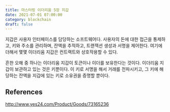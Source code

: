 ```yaml
---
title: 마스터링 이더리움 5장 지갑
date: 2021-07-01 07:00:00
category: blockchain
draft: false
---
```


지갑은 사용자 인터페이스를 담당하는 소프트웨어다. 사용자의 돈에 대한 접근을 통제하고, 키와 주소를 관리하며, 잔액을 추적하고, 트랜잭션 생성과 서명을 제어한다. 여기에 더해서 몇몇 이더리움 지갑은 컨트랙트와 상호작용할 수 있다.

흔한 오해 중 하나는 이더리움 지갑이 토큰이나 이더를 보유한다는 것이다. 이더리움 지갑이 보관하고 있는 것은 키뿐이다. 이 키로 서명을 해서 거래를 전파시키고, 그 키에 해당하는 잔액을 지갑에 있는 키로 소유권을 증명할 뿐이다.

## References

http://www.yes24.com/Product/Goods/73165236
